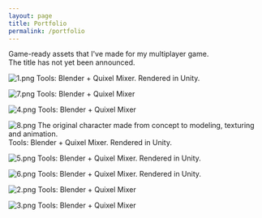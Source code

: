 ```yaml
---
layout: page
title: Portfolio
permalink: /portfolio
---
```


Game-ready assets that I've made for my multiplayer game. <br>
The title has not yet been announced.

![1.png]({{site.baseurl}}/images/1.png)
Tools: Blender + Quixel Mixer. Rendered in Unity.

![7.png]({{site.baseurl}}/images/7.png)
Tools: Blender + Quixel Mixer

![4.png]({{site.baseurl}}/images/4.png)
Tools: Blender + Quixel Mixer

![8.png]({{site.baseurl}}/images/8.png)
The original character made from concept to modeling, texturing and animation. 
<br>
Tools: Blender + Quixel Mixer. Rendered in Unity.

![5.png]({{site.baseurl}}/images/5.png)
Tools: Blender + Quixel Mixer. Rendered in Unity.

![6.png]({{site.baseurl}}/images/6.png)
Tools: Blender + Quixel Mixer. Rendered in Unity.


![2.png]({{site.baseurl}}/images/2.png)
Tools: Blender + Quixel Mixer

![3.png]({{site.baseurl}}/images/3.png)
Tools: Blender + Quixel Mixer

